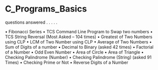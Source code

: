 # C_Programs_Basics


questions answered
.
.
.
.
.

•	Fibonacci Series
•	TCS Command Line Program to Swap two numbers
•	TCS String Reversal (Most Asked – 104 times)
•	Greatest of Two Numbers using CLP
•	LCM of Two Number using CLP 
•	Average of Two Numbers
•	Sum of Digits of a number
•	Decimal to Binary (asked 42 times)
•	Factorial of a Number
•	Odd Even Number
•	Area of Circle
•	Area of Triangle
•	Checking Palindrome (Number)
•	Checking Palindrome (String) (asked 91 Times)
•	Checking Prime or Not
•	Reverse Digits of a Number
 
